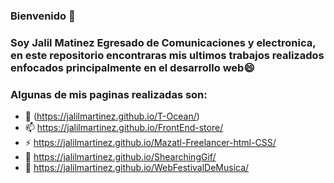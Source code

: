 ### Bienvenido 👋

### Soy Jalil Matinez Egresado de Comunicaciones y electronica, en este repositorio encontraras mis ultimos trabajos realizados enfocados principalmente en el desarrollo web😄 

### Algunas de mis paginas realizadas son:
  - 🌱 (https://jalilmartinez.github.io/T-Ocean/)
  - 📫 https://jalilmartinez.github.io/FrontEnd-store/
  - ⚡ https://jalilmartinez.github.io/Mazatl-Freelancer-html-CSS/
  - 🔭 https://jalilmartinez.github.io/ShearchingGif/
  - 👯 https://jalilmartinez.github.io/WebFestivalDeMusica/
 
<!--
**JalilMartinez/JalilMartinez** is a ✨ _special_ ✨ repository because its `README.md` (this file) appears on your GitHub profile.

Here are some ideas to get you started:

- 🔭 I’m currently working on ...
- 🌱 I’m currently learning ...
- 👯 I’m looking to collaborate on ...
- 🤔 I’m looking for help with ...
- 💬 Ask me about ...
- 📫 How to reach me: ...
- 😄 Pronouns: ...
- ⚡ Fun fact: ...
-->
